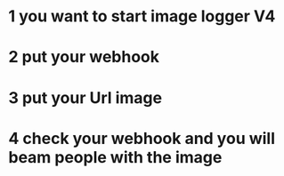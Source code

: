 # 1 you want to start image logger V4
# 2 put your webhook
# 3 put your Url image
# 4 check your webhook and you will beam people with the image
